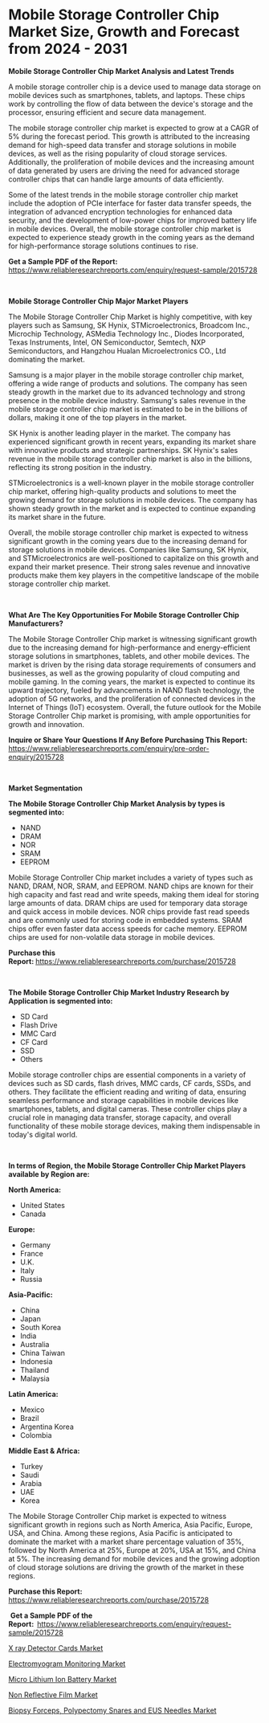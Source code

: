 <p><h1>Mobile Storage Controller Chip Market Size, Growth and Forecast from 2024 - 2031</h1></p><p><strong>Mobile Storage Controller Chip Market Analysis and Latest Trends</strong></p>
<p><p>A mobile storage controller chip is a device used to manage data storage on mobile devices such as smartphones, tablets, and laptops. These chips work by controlling the flow of data between the device's storage and the processor, ensuring efficient and secure data management.</p><p>The mobile storage controller chip market is expected to grow at a CAGR of 5% during the forecast period. This growth is attributed to the increasing demand for high-speed data transfer and storage solutions in mobile devices, as well as the rising popularity of cloud storage services. Additionally, the proliferation of mobile devices and the increasing amount of data generated by users are driving the need for advanced storage controller chips that can handle large amounts of data efficiently.</p><p>Some of the latest trends in the mobile storage controller chip market include the adoption of PCIe interface for faster data transfer speeds, the integration of advanced encryption technologies for enhanced data security, and the development of low-power chips for improved battery life in mobile devices. Overall, the mobile storage controller chip market is expected to experience steady growth in the coming years as the demand for high-performance storage solutions continues to rise.</p></p>
<p><strong>Get a Sample PDF of the Report:&nbsp;</strong> <a href="https://www.reliableresearchreports.com/enquiry/request-sample/2015728">https://www.reliableresearchreports.com/enquiry/request-sample/2015728</a></p>
<p>&nbsp;</p>
<p><strong>Mobile Storage Controller Chip Major Market Players</strong></p>
<p><p>The Mobile Storage Controller Chip Market is highly competitive, with key players such as Samsung, SK Hynix, STMicroelectronics, Broadcom Inc., Microchip Technology, ASMedia Technology Inc., Diodes Incorporated, Texas Instruments, Intel, ON Semiconductor, Semtech, NXP Semiconductors, and Hangzhou Hualan Microelectronics CO., Ltd dominating the market.</p><p>Samsung is a major player in the mobile storage controller chip market, offering a wide range of products and solutions. The company has seen steady growth in the market due to its advanced technology and strong presence in the mobile device industry. Samsung's sales revenue in the mobile storage controller chip market is estimated to be in the billions of dollars, making it one of the top players in the market.</p><p>SK Hynix is another leading player in the market. The company has experienced significant growth in recent years, expanding its market share with innovative products and strategic partnerships. SK Hynix's sales revenue in the mobile storage controller chip market is also in the billions, reflecting its strong position in the industry.</p><p>STMicroelectronics is a well-known player in the mobile storage controller chip market, offering high-quality products and solutions to meet the growing demand for storage solutions in mobile devices. The company has shown steady growth in the market and is expected to continue expanding its market share in the future.</p><p>Overall, the mobile storage controller chip market is expected to witness significant growth in the coming years due to the increasing demand for storage solutions in mobile devices. Companies like Samsung, SK Hynix, and STMicroelectronics are well-positioned to capitalize on this growth and expand their market presence. Their strong sales revenue and innovative products make them key players in the competitive landscape of the mobile storage controller chip market.</p></p>
<p>&nbsp;</p>
<p><strong>What Are The Key Opportunities For Mobile Storage Controller Chip Manufacturers?</strong></p>
<p><p>The Mobile Storage Controller Chip market is witnessing significant growth due to the increasing demand for high-performance and energy-efficient storage solutions in smartphones, tablets, and other mobile devices. The market is driven by the rising data storage requirements of consumers and businesses, as well as the growing popularity of cloud computing and mobile gaming. In the coming years, the market is expected to continue its upward trajectory, fueled by advancements in NAND flash technology, the adoption of 5G networks, and the proliferation of connected devices in the Internet of Things (IoT) ecosystem. Overall, the future outlook for the Mobile Storage Controller Chip market is promising, with ample opportunities for growth and innovation.</p></p>
<p><strong>Inquire or Share Your Questions If Any Before Purchasing This Report:</strong> <a href="https://www.reliableresearchreports.com/enquiry/pre-order-enquiry/2015728">https://www.reliableresearchreports.com/enquiry/pre-order-enquiry/2015728</a></p>
<p>&nbsp;</p>
<p><strong>Market Segmentation</strong></p>
<p><strong>The Mobile Storage Controller Chip Market Analysis by types is segmented into:</strong></p>
<p><ul><li>NAND</li><li>DRAM</li><li>NOR</li><li>SRAM</li><li>EEPROM</li></ul></p>
<p><p>Mobile Storage Controller Chip market includes a variety of types such as NAND, DRAM, NOR, SRAM, and EEPROM. NAND chips are known for their high capacity and fast read and write speeds, making them ideal for storing large amounts of data. DRAM chips are used for temporary data storage and quick access in mobile devices. NOR chips provide fast read speeds and are commonly used for storing code in embedded systems. SRAM chips offer even faster data access speeds for cache memory. EEPROM chips are used for non-volatile data storage in mobile devices.</p></p>
<p><strong>Purchase this Report:&nbsp;</strong><a href="https://www.reliableresearchreports.com/purchase/2015728">https://www.reliableresearchreports.com/purchase/2015728</a></p>
<p>&nbsp;</p>
<p><strong>The Mobile Storage Controller Chip Market Industry Research by Application is segmented into:</strong></p>
<p><ul><li>SD Card</li><li>Flash Drive</li><li>MMC Card</li><li>CF Card</li><li>SSD</li><li>Others</li></ul></p>
<p><p>Mobile storage controller chips are essential components in a variety of devices such as SD cards, flash drives, MMC cards, CF cards, SSDs, and others. They facilitate the efficient reading and writing of data, ensuring seamless performance and storage capabilities in mobile devices like smartphones, tablets, and digital cameras. These controller chips play a crucial role in managing data transfer, storage capacity, and overall functionality of these mobile storage devices, making them indispensable in today's digital world.</p></p>
<p>&nbsp;</p>
<p><strong>In terms of Region, the Mobile Storage Controller Chip Market Players available by Region are:</strong></p>
<p>
    <p> <strong> North America: </strong>
        <ul>
            <li>United States</li>
            <li>Canada</li>
        </ul>
        </p> 
    <p> <strong> Europe: </strong>
        <ul>
            <li>Germany</li>
            <li>France</li>
            <li>U.K.</li>
            <li>Italy</li>
            <li>Russia</li>
        </ul>
        </p> 
    <p> <strong> Asia-Pacific: </strong>
        <ul>
            <li>China</li>
            <li>Japan</li>
            <li>South Korea</li>
            <li>India</li>
            <li>Australia</li>
            <li>China Taiwan</li>
            <li>Indonesia</li>
            <li>Thailand</li>
            <li>Malaysia</li>
        </ul>
        </p> 
    <p> <strong> Latin America: </strong>
        <ul>
            <li>Mexico</li>
            <li>Brazil</li>
            <li>Argentina Korea</li>
            <li>Colombia</li>
        </ul>
        </p> 
    <p> <strong> Middle East & Africa: </strong>
        <ul>
            <li>Turkey</li>
            <li>Saudi</li>
            <li>Arabia</li>
            <li>UAE</li>
            <li>Korea</li>
        </ul>
    </p>
    </p>
<p><p>The Mobile Storage Controller Chip market is expected to witness significant growth in regions such as North America, Asia Pacific, Europe, USA, and China. Among these regions, Asia Pacific is anticipated to dominate the market with a market share percentage valuation of 35%, followed by North America at 25%, Europe at 20%, USA at 15%, and China at 5%. The increasing demand for mobile devices and the growing adoption of cloud storage solutions are driving the growth of the market in these regions.</p></p>
<p><strong>Purchase this Report: </strong><a href="https://www.reliableresearchreports.com/purchase/2015728">https://www.reliableresearchreports.com/purchase/2015728</a></p>
<p>&nbsp;<strong>Get a Sample PDF of the Report:&nbsp;&nbsp;</strong><a href="https://www.reliableresearchreports.com/enquiry/request-sample/2015728">https://www.reliableresearchreports.com/enquiry/request-sample/2015728</a></p>
<p><strong></strong></p>
<p><p><a href="https://github.com/Sherrillcrooksxa8i18ucf2m/Market-Research-Report-List-1/blob/main/x-ray-detector-cards-market.md">X ray Detector Cards Market</a></p><p><a href="https://summer-dogwood-3e9.notion.site/Electromyogram-Monitoring-Market-Size-Market-Trends-and-Growth-Outlook-forecasted-for-period-from--3c3510c3ce9c46d78a8ea136648723cf">Electromyogram Monitoring Market</a></p><p><a href="https://view.publitas.com/reportprime-1/micro-lithium-ion-battery-market-offers-provide-insightful-data-for-the-time-period-from-2024-to-2031-and-also-provide-analysis-based-on-application-type-and-region/">Micro Lithium Ion Battery Market</a></p><p><a href="https://view.publitas.com/reportprime-1/non-reflective-film-market-research-report-the-key-to-successful-business-strategy-forecasted-for-period-from-2024-2031/">Non Reflective Film Market</a></p><p><a href="https://forested-sushi-9b0.notion.site/Biopsy-Forceps-Polypectomy-Snares-and-EUS-Needles-Market-Size-Global-Industry-Overview-Market-Seg-e90ee4a0fc88431689f27a6affee0041">Biopsy Forceps, Polypectomy Snares and EUS Needles Market</a></p></p>